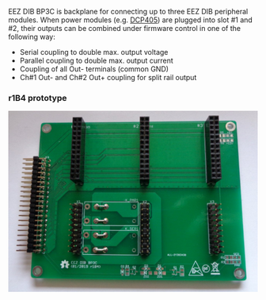 EEZ DIB BP3C is backplane for connecting up to three EEZ DIB peripheral modules. When power modules (e.g. [DCP405](https://github.com/eez-open/modular-psu/tree/master/dcp405)) are plugged into slot #1 and #2, their outputs can be combined under firmware control in one of the following way:

- Serial coupling to double max. output voltage 
- Parallel coupling to double max. output current
- Coupling of all Out- terminals (common GND)
- Ch#1 Out- and Ch#2 Out+ coupling for split rail output

### r1B4 prototype

![Top side](Images/BP3C_r1B4_prototype.jpg)
